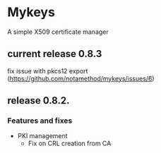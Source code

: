 # Mykeys

A simple X509 certificate manager

## current release 0.8.3
fix issue with pkcs12 export (https://github.com/notamethod/mykeys/issues/6)

## release 0.8.2.
### Features and fixes
- PKI management
  -  Fix on CRL creation from CA


